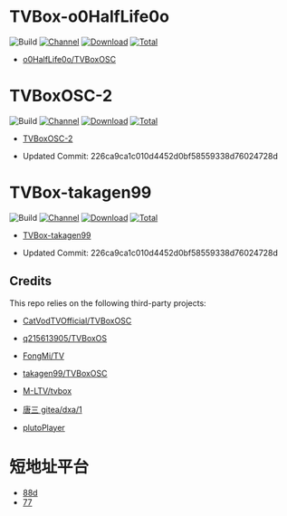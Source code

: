 # TVBox-o0HalfLife0o 
![Build](https://shields.io/github/workflow/status/o0HalfLife0o/TVBoxOSC/Test?logo=github&label=Build)
[![Channel](https://img.shields.io/badge/Follow-Telegram-blue.svg?logo=telegram)](https://t.me/TVBoxOSC)
[![Download](https://img.shields.io/github/v/release/o0HalfLife0o/TVBoxOSC?color=orange&logoColor=orange&label=Download&logo=DocuSign)](https://github.com/o0HalfLife0o/TVBoxOSC/releases/latest) 
[![Total](https://shields.io/github/downloads/o0HalfLife0o/TVBoxOSC/total?logo=Bookmeter&label=Counts&logoColor=yellow&color=yellow)](https://github.com/o0HalfLife0o/TVBoxOSC/releases)
- [o0HalfLife0o/TVBoxOSC](https://github.com/o0HalfLife0o/TVBoxOSC)


# TVBoxOSC-2
![Build](https://shields.io/github/workflow/status/M-LTV/tvbox/Test?logo=github&label=Build)
[![Channel](https://img.shields.io/badge/Follow-Telegram-blue.svg?logo=telegram)](https://t.me/tvbox_stv)
[![Download](https://img.shields.io/github/v/release/M-LTV/tvbox?color=orange&logoColor=orange&label=Download&logo=DocuSign)](https://github.com/M-LTV/tvbox/releases)
[![Total](https://shields.io/github/downloads/M-LTV/tvbox/total?logo=Bookmeter&label=Counts&logoColor=yellow&color=yellow)](https://github.com/M-LTV/tvbox/releases)
- [TVBoxOSC-2](https://github.com/lqinyli/TVBoxOS-2)

+ Updated Commit: 226ca9ca1c010d4452d0bf58559338d76024728d

# TVBox-takagen99
![Build](https://shields.io/github/workflow/status/M-LTV/tvbox/Test?logo=github&label=Build)
[![Channel](https://img.shields.io/badge/Follow-Telegram-blue.svg?logo=telegram)](https://t.me/tvbox_stv)
[![Download](https://img.shields.io/github/v/release/M-LTV/tvbox?color=orange&logoColor=orange&label=Download&logo=DocuSign)](https://github.com/M-LTV/tvbox/releases)
[![Total](https://shields.io/github/downloads/M-LTV/tvbox/total?logo=Bookmeter&label=Counts&logoColor=yellow&color=yellow)](https://github.com/M-LTV/tvbox/releases)
- [TVBox-takagen99](https://github.com/lqinyli/TVBox-takagen99)

+ Updated Commit: 226ca9ca1c010d4452d0bf58559338d76024728d


## Credits
This repo relies on the following third-party projects:
- [CatVodTVOfficial/TVBoxOSC](https://github.com/CatVodTVOfficial/TVBoxOSC)
- [q215613905/TVBoxOS](https://github.com/q215613905/TVBoxOS)
- [FongMi/TV](https://github.com/FongMi/TV)
- [takagen99/TVBoxOSC](https://github.com/takagen99/TVBoxOSC)
- [M-LTV/tvbox](https://github.com/M-LTV/tvbox)

- [唐三 gitea/dxa/1](https://gitea.com/dxa/1)
- [plutoPlayer](https://github.com/pluto-player/updates)
# 短地址平台
- [88d](http：//88d.cn)
- [77](https://77url.com)
